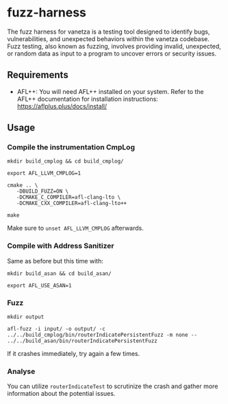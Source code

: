 # fuzz-harness

The fuzz harness for vanetza is a testing tool designed to identify bugs, vulnerabilities, and unexpected behaviors within the vanetza codebase. Fuzz testing, also known as fuzzing, involves providing invalid, unexpected, or random data as input to a program to uncover errors or security issues.
## Requirements

- AFL++: You will need AFL++ installed on your system. Refer to the AFL++ documentation for installation instructions: https://aflplus.plus/docs/install/

## Usage

### Compile the instrumentation CmpLog

```
mkdir build_cmplog && cd build_cmplog/
```

```
export AFL_LLVM_CMPLOG=1
```

```
cmake .. \
   -DBUILD_FUZZ=ON \
   -DCMAKE_C_COMPILER=afl-clang-lto \
   -DCMAKE_CXX_COMPILER=afl-clang-lto++
```

```
make
```

Make sure to `unset AFL_LLVM_CMPLOG` afterwards.

### Compile with Address Sanitizer

Same as before but this time with:

```
mkdir build_asan && cd build_asan/
```

```
export AFL_USE_ASAN=1
```

### Fuzz

```
mkdir output
```

```
afl-fuzz -i input/ -o output/ -c ../../build_cmplog/bin/routerIndicatePersistentFuzz -m none -- ../../build_asan/bin/routerIndicatePersistentFuzz
```

If it crashes immediately, try again a few times. 

### Analyse
You can utilize `routerIndicateTest` to scrutinize the crash and gather more information about the potential issues.

